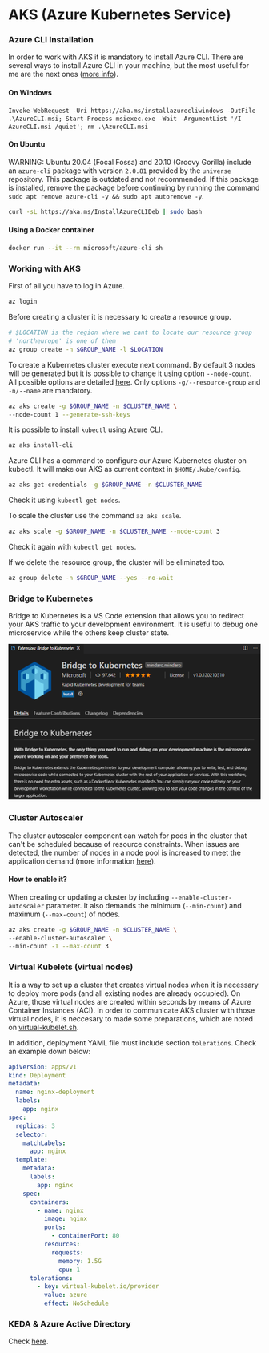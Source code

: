 # AKS (Azure Kubernetes Service)

### Azure CLI Installation
In order to work with AKS it is mandatory to install Azure CLI. There are several ways to install Azure CLI in your machine, but the most useful for me are the next ones ([more info](https://docs.microsoft.com/en-us/cli/azure/install-azure-cli)).

#### On Windows
```pw
Invoke-WebRequest -Uri https://aka.ms/installazurecliwindows -OutFile .\AzureCLI.msi; Start-Process msiexec.exe -Wait -ArgumentList '/I AzureCLI.msi /quiet'; rm .\AzureCLI.msi
```

#### On Ubuntu
WARNING: Ubuntu 20.04 (Focal Fossa) and 20.10 (Groovy Gorilla) include an `azure-cli` package with version `2.0.81` provided by the `universe` repository. This package is outdated and not recommended. If this package is installed, remove the package before continuing by running the command `sudo apt remove azure-cli -y && sudo apt autoremove -y`.
```bash
curl -sL https://aka.ms/InstallAzureCLIDeb | sudo bash
```

#### Using a Docker container
```bash
docker run --it --rm microsoft/azure-cli sh
```

### Working with AKS
First of all you have to log in Azure.
```bash
az login
```

Before creating a cluster it is necessary to create a resource group.
```bash
# $LOCATION is the region where we cant to locate our resource group
# 'northeurope' is one of them
az group create -n $GROUP_NAME -l $LOCATION
```

To create a Kubernetes cluster execute next command. By default 3 nodes will be generated but it is possible to change it using option `--node-count`. All possible options are detailed [here](https://docs.microsoft.com/en-us/cli/azure/aks?view=azure-cli-latest#az_aks_create). Only options `-g/--resource-group` and `-n/--name` are mandatory.

```bash
az aks create -g $GROUP_NAME -n $CLUSTER_NAME \
--node-count 1 --generate-ssh-keys
```

It is possible to install `kubectl` using Azure CLI.
```bash
az aks install-cli
```

Azure CLI has a command to configure our Azure Kubernetes cluster on kubectl. It will make our AKS as current context in `$HOME/.kube/config`.
```bash
az aks get-credentials -g $GROUP_NAME -n $CLUSTER_NAME
```

Check it using `kubectl get nodes`.

To scale the cluster use the command `az aks scale`.
```bash
az aks scale -g $GROUP_NAME -n $CLUSTER_NAME --node-count 3
```

Check it again with `kubectl get nodes`.

If we delete the resource group, the cluster will be eliminated too.
```bash
az group delete -n $GROUP_NAME --yes --no-wait
```

### Bridge to Kubernetes
Bridge to Kubernetes is a VS Code extension that allows you to redirect your AKS traffic to your development environment. It is useful to debug one microservice while the others keep cluster state.

![](resources/bridge.png)

### Cluster Autoscaler
The cluster autoscaler component can watch for pods in the cluster that can't be scheduled because of resource constraints. When issues are detected, the number of nodes in a node pool is increased to meet the application demand (more information [here](https://docs.microsoft.com/en-us/azure/aks/cluster-autoscaler#using-the-autoscaler-profile)).

#### How to enable it?
When creating or updating a cluster by including `--enable-cluster-autoscaler` parameter. It also demands the minimum (`--min-count`) and maximum (`--max-count`) of nodes. 
```bash
az aks create -g $GROUP_NAME -n $CLUSTER_NAME \
--enable-cluster-autoscaler \ 
--min-count -1 --max-count 3
```

### Virtual Kubelets (virtual nodes)
It is a way to set up a cluster that creates virtual nodes when it is necessary to deploy more pods (and all existing nodes are already occupied). On Azure, those virtual nodes are created within seconds by means of Azure Container Instances (ACI). In order to communicate AKS cluster with those virtual nodes, it is neccesary to made some preparations, which are noted on [virtual-kubelet.sh](virtual-kubelet.sh).

In addition, deployment YAML file must include section `tolerations`. Check an example down below:

```yaml
apiVersion: apps/v1
kind: Deployment
metadata:
  name: nginx-deployment
  labels:
    app: nginx
spec:
  replicas: 3
  selector:
    matchLabels:
      app: nginx
  template:
    metadata:
      labels:
        app: nginx
    spec:
      containers:
        - name: nginx
          image: nginx
          ports:
            - containerPort: 80
          resources:
            requests:
              memory: 1.5G
              cpu: 1
      tolerations:
        - key: virtual-kubelet.io/provider
          value: azure
          effect: NoSchedule
```

### KEDA & Azure Active Directory
Check [here](https://github.com/Lemoncode/bootcamp-devops-lemoncode/tree/master/04-cloud/00-aks).